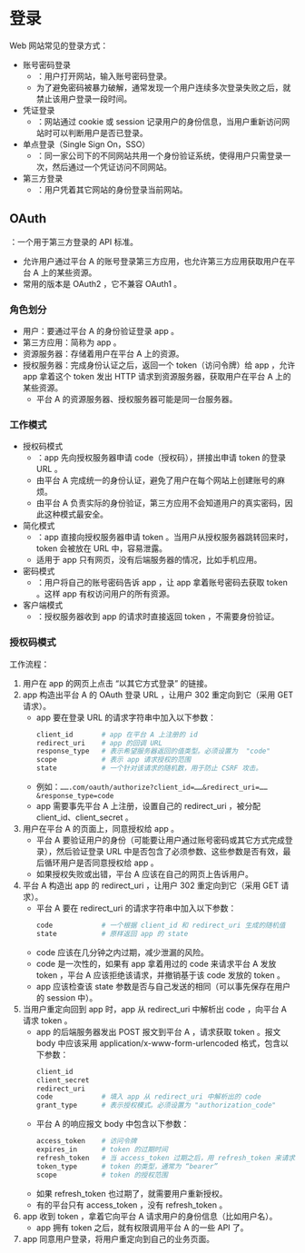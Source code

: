 # 登录

Web 网站常见的登录方式：
- 账号密码登录
  - ：用户打开网站，输入账号密码登录。
  - 为了避免密码被暴力破解，通常发现一个用户连续多次登录失败之后，就禁止该用户登录一段时间。
- 凭证登录
  - ：网站通过 cookie 或 session 记录用户的身份信息，当用户重新访问网站时可以判断用户是否已登录。
- 单点登录（Single Sign On，SSO）
  - ：同一家公司下的不同网站共用一个身份验证系统，使得用户只需登录一次，然后通过一个凭证访问不同网站。
- 第三方登录
  - ：用户凭着其它网站的身份登录当前网站。

## OAuth

：一个用于第三方登录的 API 标准。
- 允许用户通过平台 A 的账号登录第三方应用，也允许第三方应用获取用户在平台 A 上的某些资源。
- 常用的版本是 OAuth2 ，它不兼容 OAuth1 。

### 角色划分

- 用户：要通过平台 A 的身份验证登录 app 。
- 第三方应用：简称为 app 。
- 资源服务器：存储着用户在平台 A 上的资源。
- 授权服务器：完成身份认证之后，返回一个 token（访问令牌）给 app ，允许 app 拿着这个 token 发出 HTTP 请求到资源服务器，获取用户在平台 A 上的某些资源。
  - 平台 A 的资源服务器、授权服务器可能是同一台服务器。

### 工作模式

- 授权码模式
  - ：app 先向授权服务器申请 code（授权码），拼接出申请 token 的登录 URL 。
  - 由平台 A 完成统一的身份认证，避免了用户在每个网站上创建账号的麻烦。
  - 由平台 A 负责实际的身份验证，第三方应用不会知道用户的真实密码，因此这种模式最安全。
- 简化模式
  - ：app 直接向授权服务器申请 token 。当用户从授权服务器跳转回来时，token 会被放在 URL 中，容易泄露。
  - 适用于 app 只有网页，没有后端服务器的情况，比如手机应用。
- 密码模式
  - ：用户将自己的账号密码告诉 app ，让 app 拿着账号密码去获取 token 。这样 app 有权访问用户的所有资源。
- 客户端模式
  - ：授权服务器收到 app 的请求时直接返回 token ，不需要身份验证。

### 授权码模式

工作流程：
1. 用户在 app 的网页上点击 “以其它方式登录” 的链接。
2. app 构造出平台 A 的 OAuth 登录 URL ，让用户 302 重定向到它（采用 GET 请求）。
    - app 要在登录 URL 的请求字符串中加入以下参数：
      ```sh
      client_id       # app 在平台 A 上注册的 id
      redirect_uri    # app 的回调 URL
      response_type   # 表示希望服务器返回的值类型。必须设置为  "code"
      scope           # 表示 app 请求授权的范围
      state           # 一个针对该请求的随机数，用于防止 CSRF 攻击。
      ```
    - 例如：`…….com/oauth/authorize?client_id=……&redirect_uri=……&response_type=code`
    - app 需要事先平台 A 上注册，设置自己的 redirect_uri ，被分配 client_id、client_secret 。
3. 用户在平台 A 的页面上，同意授权给 app 。
    - 平台 A 要验证用户的身份（可能要让用户通过账号密码或其它方式完成登录），然后验证登录 URL 中是否包含了必须参数、这些参数是否有效，最后循环用户是否同意授权给 app 。
    - 如果授权失败或出错，平台 A 应该在自己的网页上告诉用户。
4. 平台 A 构造出 app 的 redirect_uri ，让用户 302 重定向到它（采用 GET 请求）。
    - 平台 A 要在 redirect_uri 的请求字符串中加入以下参数：
      ```sh
      code            # 一个根据 client_id 和 redirect_uri 生成的随机值
      state           # 原样返回 app 的 state
      ```
    - code 应该在几分钟之内过期，减少泄漏的风险。
    - code 是一次性的，如果有 app 拿着用过的 code 来请求平台 A 发放 token ，平台 A 应该拒绝该请求，并撤销基于该 code 发放的 token 。
    - app 应该检查该 state 参数是否与自己发送的相同（可以事先保存在用户的 session 中）。
5. 当用户重定向回到 app 时，app 从 redirect_uri 中解析出 code ，向平台 A 请求 token 。
    - app 的后端服务器发出 POST 报文到平台 A ，请求获取 token 。报文 body 中应该采用 application/x-www-form-urlencoded 格式，包含以下参数：
      ```sh
      client_id
      client_secret
      redirect_uri
      code            # 填入 app 从 redirect_uri 中解析出的 code
      grant_type      # 表示授权模式。必须设置为 "authorization_code"
      ```
    - 平台 A 的响应报文 body 中包含以下参数：
      ```sh
      access_token    # 访问令牌
      expires_in      # token 的过期时间
      refresh_token   # 当 access_token 过期之后，用 refresh_token 来请求新的 access_token
      token_type      # token 的类型，通常为 “bearer”
      scope           # token 的授权范围
      ```
    - 如果 refresh_token 也过期了，就需要用户重新授权。
    - 有的平台只有 access_token ，没有 refresh_token 。
6. app 收到 token ，拿着它向平台 A 请求用户的身份信息（比如用户名）。
    - app 拥有 token 之后，就有权限调用平台 A 的一些 API 了。
7. app 同意用户登录，将用户重定向到自己的业务页面。
